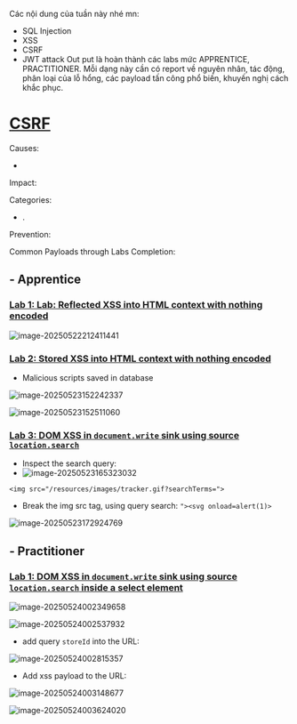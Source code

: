 Các nội dung của tuần này nhé mn:

- SQL Injection
- XSS
- CSRF
- JWT attack
  Out put là hoàn thành các labs mức APPRENTICE, PRACTITIONER.
  Mỗi dạng này cần có report về nguyên nhân, tác động, phân loại của lỗ hổng, các payload tấn công phổ biến, khuyến nghị cách khắc phục.

# [CSRF](https://portswigger.net/web-security/csrf)

Causes: 

- 

Impact: 

Categories: 

- .

Prevention:  

Common Payloads through Labs Completion:

## - Apprentice

### [Lab 1: Lab: Reflected XSS into HTML context with nothing encoded](https://portswigger.net/web-security/cross-site-scripting/reflected/lab-html-context-nothing-encoded)

![image-20250522212411441](C:\Users\n33r9\AppData\Roaming\Typora\typora-user-images\image-20250522212411441.png)

### [Lab 2: Stored XSS into HTML context with nothing encoded](https://portswigger.net/web-security/cross-site-scripting/stored/lab-html-context-nothing-encoded)

- Malicious scripts saved in database

![image-20250523152242337](C:\Users\n33r9\AppData\Roaming\Typora\typora-user-images\image-20250523152242337.png)

![image-20250523152511060](C:\Users\n33r9\AppData\Roaming\Typora\typora-user-images\image-20250523152511060.png)

### [Lab 3: DOM XSS in `document.write` sink using source `location.search`](https://portswigger.net/web-security/cross-site-scripting/dom-based/lab-document-write-sink)

- Inspect the search query:
- ![image-20250523165323032](C:\Users\n33r9\AppData\Roaming\Typora\typora-user-images\image-20250523165323032.png)

`<img src="/resources/images/tracker.gif?searchTerms=">`

- Break the img src tag, using query search: `"><svg onload=alert(1)>`

![image-20250523172924769](C:\Users\n33r9\AppData\Roaming\Typora\typora-user-images\image-20250523172924769.png)



## - Practitioner

### [Lab 1: DOM XSS in `document.write` sink using source `location.search` inside a select element](https://portswigger.net/web-security/cross-site-scripting/dom-based/lab-document-write-sink-inside-select-element)



![image-20250524002349658](C:\Users\n33r9\AppData\Roaming\Typora\typora-user-images\image-20250524002349658.png)

![image-20250524002537932](C:\Users\n33r9\AppData\Roaming\Typora\typora-user-images\image-20250524002537932.png)

- add query `storeId` into the URL:

![image-20250524002815357](C:\Users\n33r9\AppData\Roaming\Typora\typora-user-images\image-20250524002815357.png)

- Add xss payload to the URL:

![image-20250524003148677](C:\Users\n33r9\AppData\Roaming\Typora\typora-user-images\image-20250524003148677.png)

![image-20250524003624020](C:\Users\n33r9\AppData\Roaming\Typora\typora-user-images\image-20250524003624020.png)